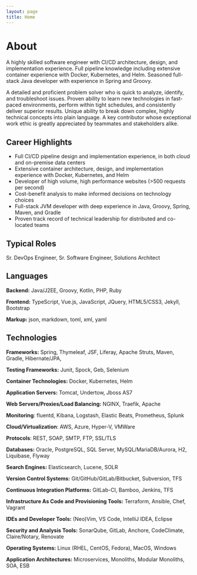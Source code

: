 ```yaml
---
layout: page
title: Home
---
```


# About

A highly skilled software engineer with CI/CD architecture, design, and
implementation experience. Full pipeline knowledge including extensive container
experience with Docker, Kubernetes, and Helm. Seasoned full-stack Java developer
with experience in Spring and Groovy.

A detailed and proficient problem solver who is quick to analyze, identify, and
troubleshoot issues. Proven ability to learn new technologies in fast-paced
environments, perform within tight schedules, and consistently deliver superior
results. Unique ability to break down complex, highly technical concepts into
plain language. A key contributor whose exceptional work ethic is greatly
appreciated by teammates and stakeholders alike.

## Career Highlights

- Full CI/CD pipeline design and implementation experience, in both cloud and
  on-premise data centers
- Extensive container architecture, design, and implementation experience with
  Docker, Kubernetes, and Helm
- Developer of high volume, high performance websites (>500 requests per second)
- Cost-benefit analysis to make informed decisions on technology choices
- Full-stack JVM developer with deep experience in Java, Groovy, Spring, Maven,
  and Gradle
- Proven track record of technical leadership for distributed and co-located
  teams

## Typical Roles 

Sr. DevOps Engineer, Sr. Software Engineer, Solutions Architect

## Languages 

**Backend:** Java/J2EE, Groovy, Kotlin, PHP, Ruby

**Frontend:** TypeScript, Vue.js, JavaScript, JQuery, HTML5/CSS3, Jekyll,
Bootstrap

**Markup:** json, markdown, toml, xml, yaml

## Technologies 

**Frameworks:** Spring, Thymeleaf, JSF, Liferay, Apache Struts, Maven, Gradle,
Hibernate/JPA,

**Testing Frameworks:** Junit, Spock, Geb, Selenium

**Container Technologies:** Docker, Kubernetes, Helm

**Application Servers:** Tomcat, Undertow, Jboss AS7

**Web Servers/Proxies/Load Balancing:** NGINX, Traefik, Apache

**Monitoring**: fluentd, Kibana, Logstash, Elastic Beats, Prometheus, Splunk

**Cloud/Virtualization**: AWS, Azure, Hyper-V, VMWare

**Protocols**: REST, SOAP, SMTP, FTP, SSL/TLS

**Databases:** Oracle, PostgreSQL, SQL Server, MySQL/MariaDB/Aurora, H2,
Liquibase, Flyway

**Search Engines:** Elasticsearch, Lucene, SOLR

**Version Control Systems:** Git/GitHub/GitLab/Bitbucket, Subversion, TFS

**Continuous Integration Platforms:** GitLab-CI, Bamboo, Jenkins, TFS

**Infrastructure As Code and Provisioning Tools:** Terraform, Ansible, Chef,
Vagrant

**IDEs and Developer Tools:** (Neo)Vim, VS Code, IntelliJ IDEA, Eclipse

**Security and Analysis Tools:** SonarQube, GitLab, Anchore, CodeClimate,
Claire/Notary, Renovate

**Operating Systems:** Linux (RHEL, CentOS, Fedora), MacOS, Windows

**Application Architectures:** Microservices, Monoliths, Modular Monoliths, SOA,
ESB
